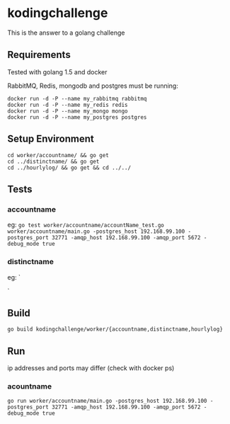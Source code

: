 # kodingchallenge
This is the answer to a golang challenge

## Requirements
Tested with golang 1.5 and docker

RabbitMQ, Redis, mongodb and postgres must be running:

    docker run -d -P --name my_rabbitmq rabbitmq
    docker run -d -P --name my_redis redis
    docker run -d -P --name my_mongo mongo
    docker run -d -P --name my_postgres postgres

## Setup Environment
    cd worker/accountname/ && go get
    cd ../distinctname/ && go get
    cd ../hourlylog/ && go get && cd ../../

## Tests
### accountname
eg: `go test worker/accountname/accountName_test.go worker/accountname/main.go -postgres_host 192.168.99.100 -postgres_port 32771 -amqp_host 192.168.99.100 -amqp_port 5672 -debug_mode true`
### distinctname
eg: `

`
## Build
`go build kodingchallenge/worker/{accountname,distinctname,hourlylog}`

## Run

ip addresses and ports may differ (check with docker ps)
### acountname 
`go run worker/accountname/main.go -postgres_host 192.168.99.100 -postgres_port 32771 -amqp_host 192.168.99.100 -amqp_port 5672 -debug_mode true`

